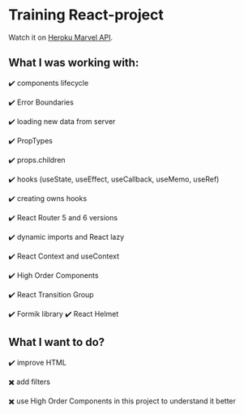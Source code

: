 # Training React-project 

Watch it on [Heroku Marvel API](https://marvel-service-react-project.herokuapp.com/).

## What I was working with:

:heavy_check_mark: components lifecycle

:heavy_check_mark: Error Boundaries

:heavy_check_mark: loading new data from server

:heavy_check_mark: PropTypes

:heavy_check_mark: props.children

:heavy_check_mark: hooks (useState, useEffect, useCallback, useMemo, useRef)

:heavy_check_mark: creating owns hooks

:heavy_check_mark: React Router 5 and 6 versions

:heavy_check_mark: dynamic imports and React lazy

:heavy_check_mark: React Context and useContext

:heavy_check_mark: High Order Components

:heavy_check_mark: React Transition Group

:heavy_check_mark: Formik library
:heavy_check_mark: React Helmet

## What I want to do?

:heavy_check_mark: improve HTML

:heavy_multiplication_x: add filters

:heavy_multiplication_x: use High Order Components in this project to understand it better
